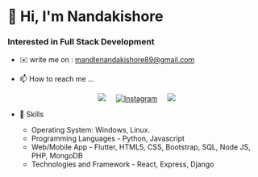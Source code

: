 # 👋 Hi, I'm Nandakishore
### Interested in Full Stack Development
- ✉️  write me on : mandlenandakishore89@gmail.com
- 📫 How to reach me ...
        <p align="center">
          <a href="https://www.linkedin.com/in/nanda-kishore-3362851b8/" rel="nofollow"><img src="https://camo.githubusercontent.com/a493f6833f99fb3c85788d6d9305e6b7a42b838e5ee5d138fd9a8214a7e77472/68747470733a2f2f696d672e736869656c64732e696f2f62616467652f6c696e6b6564696e2d2532333030373742352e7376673f267374796c653d666f722d7468652d6261646765266c6f676f3d6c696e6b6564696e266c6f676f436f6c6f723d7768697465" data-canonical-src="https://img.shields.io/badge/linkedin-%230077B5.svg?&amp;style=for-the-badge&amp;logo=linkedin&amp;logoColor=white" style="max-width:100%;"></a>&nbsp;&nbsp;&nbsp;&nbsp;
          <a href="https://www.instagram.com/nanda_fan_of_nani/" rel="nofollow"><img src="https://camo.githubusercontent.com/09a847c2d0fa142e174c665fc8d635349429b4120ed19a1d6820133326a62214/68747470733a2f2f696d672e736869656c64732e696f2f62616467652f496e7374616772616d2d2532334534343035462e7376673f267374796c653d666f722d7468652d6261646765266c6f676f3d696e7374616772616d266c6f676f436f6c6f723d7768697465" alt="Instagram" data-canonical-src="https://img.shields.io/badge/Instagram-%23E4405F.svg?&amp;style=for-the-badge&amp;logo=instagram&amp;logoColor=white" style="max-width:100%;"></a>&nbsp;&nbsp;&nbsp;&nbsp;
          <a href="mailto:mandlenandakishore89@gmail.com"><img src="https://camo.githubusercontent.com/2e31b0d0e07e5431ee3f85689b488016d52a4fb97e523ae497023a9746e2e52e/68747470733a2f2f696d672e736869656c64732e696f2f62616467652f676d61696c2d2532334431343833362e7376673f267374796c653d666f722d7468652d6261646765266c6f676f3d676d61696c266c6f676f436f6c6f723d7768697465" data-canonical-src="https://img.shields.io/badge/gmail-%23D14836.svg?&amp;style=for-the-badge&amp;logo=gmail&amp;logoColor=white" style="max-width:100%;"></a>&nbsp;&nbsp;&nbsp;&nbsp;
        </p>

- 🥇 Skills
   
   <ul>
      <li>Operating System: Windows, Linux.</li>
      <li> Programming Languages - Python, Javascript</li>
      <li> Web/Mobile App - Flutter,  HTML5, CSS, Bootstrap, SQL, Node JS, PHP, MongoDB</li>
      <li> Technologies and Framework - React, Express, Django</li>
   </ul>

